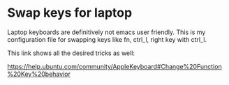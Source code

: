 # Swap keys for laptop

Laptop keyboards are definitively not emacs user friendly. This is my
configuration file for swapping keys like fn, ctrl\_l, right key with ctrl\_l.

This link shows all the desired tricks as well:

https://help.ubuntu.com/community/AppleKeyboard#Change%20Function%20Key%20behavior





